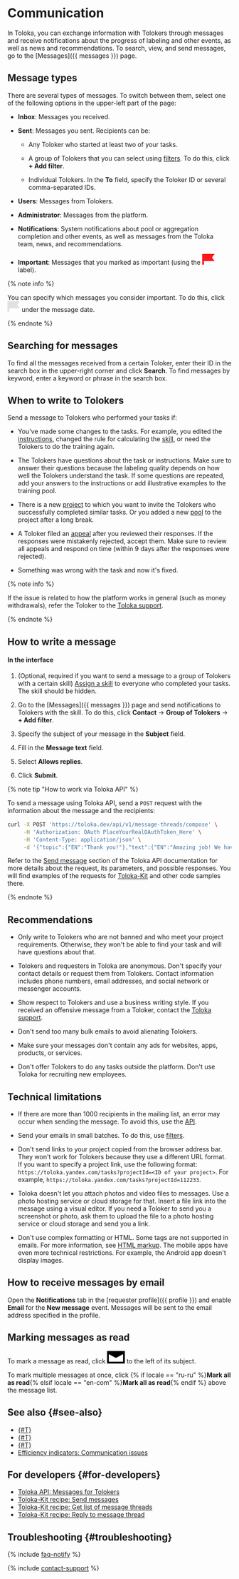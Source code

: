 # Communication

In Toloka, you can exchange information with Tolokers through messages and receive notifications about the progress of labeling and other events, as well as news and recommendations. To search, view, and send messages, go to the [Messages]({{ messages }}) page.

## Message types

There are several types of messages. To switch between them, select one of the following options in the upper-left part of the page:

- **Inbox**: Messages you received.

- **Sent**: Messages you sent. Recipients can be:

    - Any Toloker who started at least two of your tasks.

    - A group of Tolokers that you can select using [filters](filters.md). To do this, click **+ Add filter**.

    - Individual Tolokers. In the **To** field, specify the Toloker ID or several comma-separated IDs.

- **Users**: Messages from Tolokers.

- **Administrator**: Messages from the platform.

- **Notifications**: System notifications about pool or aggregation completion and other events, as well as messages from the Toloka team, news, and recommendations.

- **Important**: Messages that you marked as important (using the ![](../_images/other/important.svg) label).

{% note info %}

You can specify which messages you consider important. To do this, click ![](../_images/other/important-inactive.svg) under the message date.

{% endnote %}

## Searching for messages

To find all the messages received from a certain Toloker, enter their ID in the search box in the upper-right corner and click **Search**.
To find messages by keyword, enter a keyword or phrase in the search box.

## When to write to Tolokers

Send a message to Tolokers who performed your tasks if:

- You've made some changes to the tasks. For example, you edited the [instructions](../../glossary.md#instructions), changed the rule for calculating the [skill](../../glossary.md#skill), or need the Tolokers to do the training again.

- The Tolokers have questions about the task or instructions. Make sure to answer their questions because the labeling quality depends on how well the Tolokers understand the task. If some questions are repeated, add your answers to the instructions or add illustrative examples to the training pool.

- There is a new [project](../../glossary.md#project) to which you want to invite the Tolokers who successfully completed similar tasks. Or you added a new [pool](../../glossary.md#pool) to the project after a long break.

- A Toloker filed an [appeal](accept.md#appeal) after you reviewed their responses. If the responses were mistakenly rejected, accept them. Make sure to review all appeals and respond on time (within 9 days after the responses were rejected).

- Something was wrong with the task and now it's fixed.

{% note info %}

If the issue is related to how the platform works in general (such as money withdrawals), refer the Toloker to the [Toloka support](../troubleshooting/support.md).

{% endnote %}

## How to write a message

#### In the interface

1. (Optional, required if you want to send a message to a group of Tolokers with a certain skill) [Assign a skill](nav-assign.md) to everyone who completed your tasks. The skill should be hidden.

1. Go to the [Messages]({{ messages }}) page and send notifications to Tolokers with the skill. To do this, click **Contact** → **Group of Tolokers** → **+ Add filter**.

1. Specify the subject of your message in the **Subject** field.

1. Fill in the **Message text** field.

1. Select **Allows replies**.

1. Click **Submit**.

{% note tip "How to work via Toloka API" %}

To send a message using Toloka API, send a `POST` request with the information about the message and the recipients:

```bash
curl -X POST 'https://toloka.dev/api/v1/message-threads/compose' \
     -H 'Authorization: OAuth PlaceYourRealOAuthToken_Here' \
     -H 'Content-Type: application/json' \
     -d '{"topic":{"EN":"Thank you!"},"text":{"EN":"Amazing job! We have just trained our first model."},"recipients_select_type":"ALL","answerable":false}'
```

Refer to the [Send message](https://toloka.ai/docs/api/api-reference/#post-/message-threads/compose) section of the Toloka API documentation for more details about the request, its parameters, and possible responses. You will find examples of the requests for [Toloka-Kit](../../toloka-kit/index.md) and other code samples there.

{% endnote %}

## Recommendations

- Only write to Tolokers who are not banned and who meet your project requirements. Otherwise, they won't be able to find your task and will have questions about that.

- Tolokers and requesters in Toloka are anonymous. Don't specify your contact details or request them from Tolokers. Contact information includes phone numbers, email addresses, and social network or messenger accounts.

- Show respect to Tolokers and use a business writing style. If you received an offensive message from a Toloker, contact the [Toloka support](../troubleshooting/support.md).

- Don't send too many bulk emails to avoid alienating Tolokers.

- Make sure your messages don't contain any ads for websites, apps, products, or services.

- Don't offer Tolokers to do any tasks outside the platform. Don't use Toloka for recruiting new employees.

## Technical limitations

- If there are more than 1000 recipients in the mailing list, an error may occur when sending the message. To avoid this, use the [API](https://toloka.ai/docs/api/api-reference/#tag--message-thread).

- Send your emails in small batches. To do this, use [filters](filters.md).

- Don't send links to your project copied from the browser address bar. They won't work for Tolokers because they use a different URL format. If you want to specify a project link, use the following format: `https://toloka.yandex.com/tasks?projectId=<ID of your project>`. For example, `https://toloka.yandex.com/tasks?projectId=112233`.

- Toloka doesn't let you attach photos and video files to messages. Use a photo hosting service or cloud storage for that. Insert a file link into the message using a visual editor. If you need a Toloker to send you a screenshot or photo, ask them to upload the file to a photo hosting service or cloud storage and send you a link.

- Don't use complex formatting or HTML. Some tags are not supported in emails. For more information, see [HTML markup](instruction.md#html). The mobile apps have even more technical restrictions. For example, the Android app doesn't display images.

## How to receive messages by email

Open the **Notifications** tab in the [requester profile]({{ profile }}) and enable **Email** for the **New message** event. Messages will be sent to the email address specified in the profile.

## Marking messages as read

To mark a message as read, click ![](../_images/other/read.svg) to the left of its subject.

To mark multiple messages at once, click {% if locale == "ru-ru" %}**Mark all as read**{% elsif locale == "en-com" %}**Mark all as read**{% endif %} above the message list.

## See also {#see-also}

- [{#T}](users.md)
- [{#T}](bonus.md)
- [{#T}](ban.md)
- [Efficiency indicators: Communication issues](./efficiency-metrics/communication.md)

## For developers {#for-developers}

- [Toloka API: Messages for Tolokers](https://toloka.ai/docs/api/api-reference/#tag--message-thread)
- [Toloka-Kit recipe: Send messages](../../toloka-kit/recipes/send-messages.md)
- [Toloka-Kit recipe: Get list of message threads](../../toloka-kit/recipes/get-message-threads.md)
- [Toloka-Kit recipe: Reply to message thread](../../toloka-kit/recipes/reply-to-message-thread.md)

## Troubleshooting {#troubleshooting}

{% include [faq-notify](../_includes/faq/result-questions/notify.md) %}

{% include [contact-support](../_includes/contact-support.md) %}